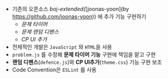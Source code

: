 - 기존의 오픈소스 *boj-extended(*[joonas-yoon](by https://github.com/joonas-yoon)) 에 추가 기능 구현하기
    - *문제 타이머*
    - *문제 랜덤 디펜스*
    - *CP UI 추가*
- 전체적인 개발은 `JavaScript` 와 `HTML`을 사용
- `problem.js` 를 수정해 **문제 타이머 기능** 구현에 책임을 맡고 구현
- **랜덤 디펜스**(`defence.js`)와 **CP UI추가**(`theme.css`) 기능 구현 보조
- Code Convention은 `ESLint` 를 사용